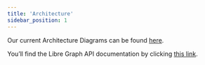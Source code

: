 ```yaml
---
title: 'Architecture'
sidebar_position: 1
---
```


Our current Architecture Diagrams can be found <a href="/likec4" target="_blank">here</a>.

You’ll find the Libre Graph API documentation by clicking
<a href="https://docs.opencloud.eu/swagger/libre-graph-api/" target="_blank">this link</a>.
